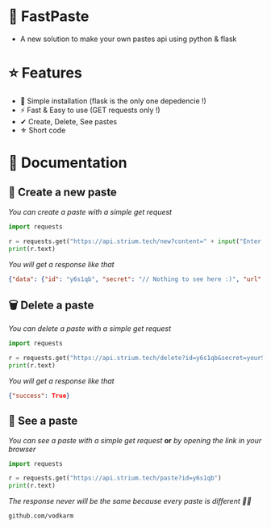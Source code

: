 # 🚀 FastPaste

- A new solution to make your own pastes api using python & flask

# ⭐ Features

- 🧬 Simple installation (flask is the only one depedencie !)
- ⚡ Fast & Easy to use (GET requests only !)
- ✔ Create, Delete, See pastes
- ⚜ Short code

# 📖 Documentation

## 📜 Create a new paste

*You can create a paste with a simple get request*

```python
import requests

r = requests.get("https://api.strium.tech/new?content=" + input("Enter your text >>> "))
print(r.text)
```

*You will get a response like that*

```json
{"data": {"id": "y6s1qb", "secret": "// Nothing to see here :)", "url": "http://api.strium.tech/paste?id=y6s1qb"}, "success": true}
```

## 🗑️ Delete a paste

*You can delete a paste with a simple get request*

```python
import requests

r = requests.get("https://api.strium.tech/delete?id=y6s1qb&secret=yourSecret")
print(r.text)
```

*You will get a response like that*

```json
{"success": True}
```

## 👀 See a paste

*You can see a paste with a simple get request* **or** *by opening the link in your browser*

```python
import requests

r = requests.get("https://api.strium.tech/paste?id=y6s1qb")
print(r.text)
```

*The response never will be the same because every paste is different 🤷‍♂️*

```github.com/vodkarm```
